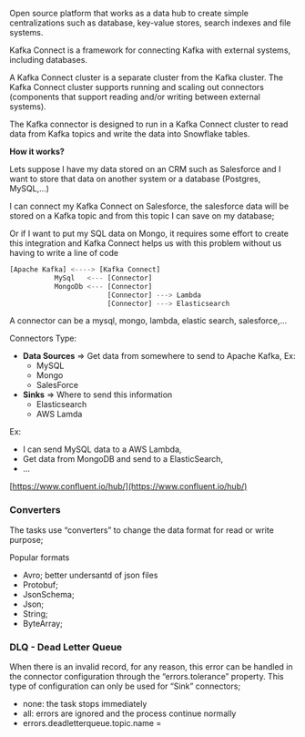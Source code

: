 Open source platform that works as a data hub to create simple centralizations such as database, key-value stores, search indexes and file systems.

Kafka Connect is a framework for connecting Kafka with external systems, including databases.

A Kafka Connect cluster is a separate cluster from the Kafka cluster. The Kafka Connect cluster supports running and scaling out connectors (components that support reading and/or writing between external systems).

The Kafka connector is designed to run in a Kafka Connect cluster to read data from Kafka topics and write the data into Snowflake tables.

**How it works?**

Lets suppose I have my data stored on an CRM such as Salesforce and I want to store that data on another system or a database (Postgres, MySQL,…)

I can connect my Kafka Connect on Salesforce, the salesforce data will be stored on a Kafka topic and from this topic I can save on my database;

Or if I want to put my SQL data on Mongo, it requires some effort to create this integration and Kafka Connect helps us with this problem without us having to write a line of code

```jsx
[Apache Kafka] <----> [Kafka Connect]
  		   MySql   <--- [Connector]
    	   MongoDb <---	[Connector]
  						[Connector] ---> Lambda
						[Connector] ---> Elasticsearch
```

A connector can be a mysql, mongo, lambda, elastic search, salesforce,…

Connectors Type:

- **Data Sources** ⇒ Get data from somewhere to send to Apache Kafka, Ex:
    - MySQL
    - Mongo
    - SalesForce
- **Sinks** ⇒ Where to send this information
    - Elasticsearch
    - AWS Lamda

Ex:

- I can send MySQL data to a AWS Lambda,
- Get data from MongoDB and send to a ElasticSearch,
- …

[https://www.confluent.io/hub/](https://www.confluent.io/hub/)

### Converters

The tasks use “converters” to change the data format for read or write purpose;

Popular formats

- Avro; better undersantd of json files
- Protobuf;
- JsonSchema;
- Json;
- String;
- ByteArray;

### DLQ - Dead Letter Queue

When there is an invalid record, for any reason, this error can be handled in the connector configuration through the “errors.tolerance” property. This type of configuration can only be used for “Sink” connectors;

- none: the task stops immediately
- all: errors are ignored and the process continue normally
- errors.deadletterqueue.topic.name = <topic name>